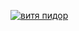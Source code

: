 [![витя пидор](https://github.com/Saniks7u/SaniksS/blob/main/rust%202.png)](https://hasfhef.space/)

